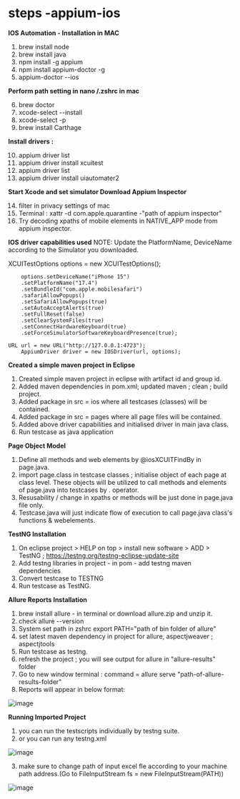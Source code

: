 # steps -appium-ios

**IOS Automation - Installation in MAC**
1. brew install node
2. brew install java
3. npm install -g appium
4. npm install appium-doctor -g
5. appium-doctor --ios

**Perform path setting in nano /.zshrc in mac**

6. brew doctor
7. xcode-select --install
8. xcode-select -p
9. brew install Carthage

**Install drivers :**

10. appium driver list
11. appium driver install xcuitest
12. appium driver list  
13. appium driver install uiautomater2

**Start Xcode and set simulator 
  Download Appium Inspector** 

14. filter in privacy settings of mac
15. Terminal : xattr -d com.apple.quarantine -"path of appium inspector"
16. Try decoding xpaths of mobile elements in NATIVE_APP mode from appium inspector.

**IOS driver capabilities used**
NOTE: Update the PlatformName, DeviceName according to the Simulator you downloaded.

XCUITestOptions options = new XCUITestOptions();

		options.setDeviceName("iPhone 15")
		.setPlatformName("17.4")
		.setBundleId("com.apple.mobilesafari")
		.safariAllowPopups()
		.setSafariAllowPopups(true)
		.setAutoAcceptAlerts(true)
		.setFullReset(false)
		.setClearSystemFiles(true)
		.setConnectHardwareKeyboard(true)
		.setForceSimulatorSoftwareKeyboardPresence(true);
    
    URL url = new URL("http://127.0.0.1:4723");
		AppiumDriver driver = new IOSDriver(url, options);
    
**Created a simple maven project in Eclipse**
1. Created simple maven project in eclipse with artifact id and group id.
2. Added maven dependencies in pom.xml; updated maven ; clean ; build project.
3. Added package in src = ios where all testcases (classes) will be contained.
4. Added package in src = pages where all page files will be contained.
5. Added above driver capabilities and initialised driver in main java class.
6. Run testcase as java application

**Page Object Model**

1. Define all methods and web elements by @iosXCUITFindBy in page.java.
2. import page.class in testcase classes ; initialise object of each page at class level. These objects will be utilized to call 
methods and elements of page.java into testcases by . operator.
3. Resusability / change in xpaths or methods will be just done in page.java file only.
4. Testcase.java will just indicate flow of execution to call page.java class's functions & webelements.

**TestNG Installation**
1. On eclipse project > HELP on top > install new software > ADD > TestNG ; https://testng.org/testng-eclipse-update-site
2. Add testng libraries in project - in pom - add testng maven dependencies
3. Convert testcase to TESTNG
4. Run testcase as TestNG.

**Allure Reports Installation**

1. brew install allure - in terminal or download allure.zip and unzip it.
2. check allure --version
3. System set path in zshrc
export PATH="path of bin folder of allure"
4. set latest maven dependency in project for allure, aspectjweaver ; aspectjtools
5. Run testcase as testng.
6. refresh the project ; you will see output for allure in "allure-results" folder
7. Go to new window terminal : command = allure serve "path-of-allure-results-folder"
8. Reports will appear in below format:
	
![image](https://media.github.ford.com/user/30776/files/979ba17b-2e11-4859-b515-e3569bfa8fe7)

**Running Imported Project**

1. you can run the testscripts individually by testng suite.
2. or you can run any testng.xml 

![image](https://media.github.ford.com/user/30776/files/7f5fda26-7576-499b-9bd5-62c3e91916f6)

3. make sure to change path of input excel fle according to your machine path address.(Go to FileInputStream fs = new FileInputStream(PATH)) 

![image](https://media.github.ford.com/user/30776/files/295f4a09-a2e4-4551-8710-b345810f0afc)



